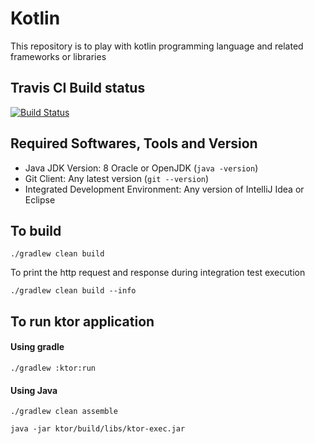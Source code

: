 # Kotlin

This repository is to play with kotlin programming language and related frameworks or libraries

## Travis CI Build status
[![Build Status](https://travis-ci.org/harishkannarao/kotlin.svg?branch=master)](https://travis-ci.org/harishkannarao/kotlin)

## Required Softwares, Tools and Version
* Java JDK Version: 8 Oracle or OpenJDK (`java -version`)
* Git Client: Any latest version (`git --version`)
* Integrated Development Environment: Any version of IntelliJ Idea or Eclipse

## To build

    ./gradlew clean build
    
To print the http request and response during integration test execution

    ./gradlew clean build --info
    
## To run ktor application

#### Using gradle

    ./gradlew :ktor:run
    
#### Using Java

    ./gradlew clean assemble
    
    java -jar ktor/build/libs/ktor-exec.jar